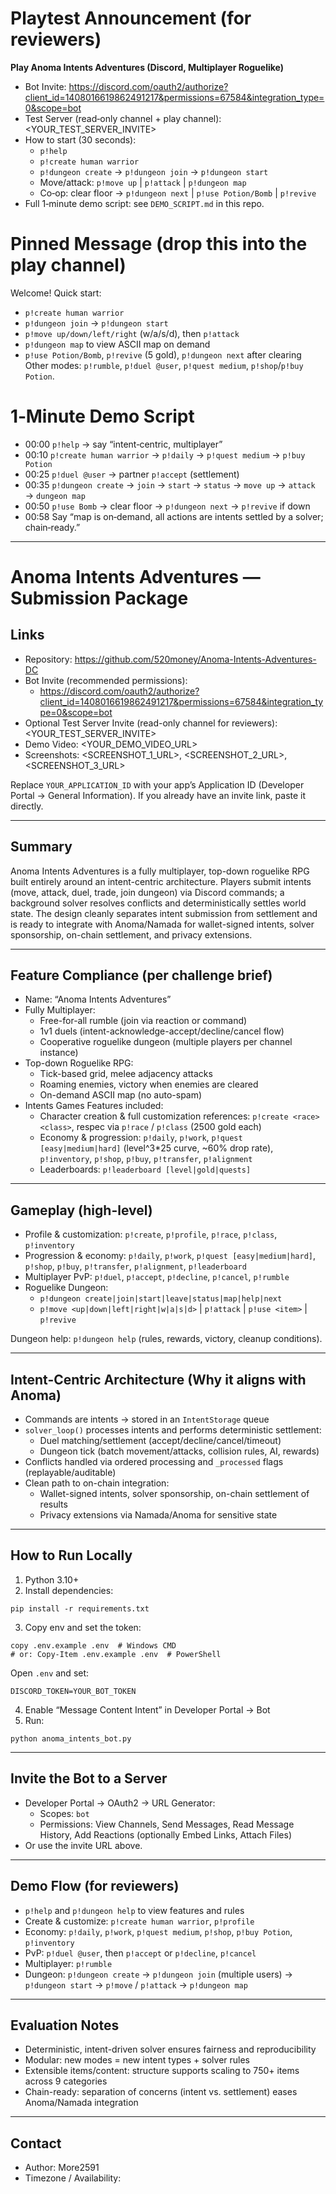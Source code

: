 # Playtest Announcement (for reviewers)
**Play Anoma Intents Adventures (Discord, Multiplayer Roguelike)**
- Bot Invite: https://discord.com/oauth2/authorize?client_id=1408016619862491217&permissions=67584&integration_type=0&scope=bot
- Test Server (read‑only channel + play channel): <YOUR_TEST_SERVER_INVITE>
- How to start (30 seconds):
  - `p!help`
  - `p!create human warrior`
  - `p!dungeon create` → `p!dungeon join` → `p!dungeon start`
  - Move/attack: `p!move up` | `p!attack` | `p!dungeon map`
  - Co‑op: clear floor → `p!dungeon next` | `p!use Potion/Bomb` | `p!revive`
- Full 1‑minute demo script: see `DEMO_SCRIPT.md` in this repo.

# Pinned Message (drop this into the play channel)
Welcome! Quick start:
- `p!create human warrior`
- `p!dungeon join` → `p!dungeon start`
- `p!move up/down/left/right` (w/a/s/d), then `p!attack`
- `p!dungeon map` to view ASCII map on demand
- `p!use Potion/Bomb`, `p!revive` (5 gold), `p!dungeon next` after clearing
Other modes: `p!rumble`, `p!duel @user`, `p!quest medium`, `p!shop`/`p!buy Potion`.

# 1‑Minute Demo Script
- 00:00 `p!help` → say “intent‑centric, multiplayer”
- 00:10 `p!create human warrior` → `p!daily` → `p!quest medium` → `p!buy Potion`
- 00:25 `p!duel @user` → partner `p!accept` (settlement)
- 00:35 `p!dungeon create` → `join` → `start` → `status` → `move up` → `attack` → `dungeon map`
- 00:50 `p!use Bomb` → clear floor → `p!dungeon next` → `p!revive` if down
- 00:58 Say “map is on‑demand, all actions are intents settled by a solver; chain‑ready.”

---

# Anoma Intents Adventures — Submission Package

## Links
- Repository: https://github.com/520money/Anoma-Intents-Adventures-DC
- Bot Invite (recommended permissions):
  - https://discord.com/oauth2/authorize?client_id=1408016619862491217&permissions=67584&integration_type=0&scope=bot
- Optional Test Server Invite (read-only channel for reviewers): <YOUR_TEST_SERVER_INVITE>
- Demo Video: <YOUR_DEMO_VIDEO_URL>
- Screenshots: <SCREENSHOT_1_URL>, <SCREENSHOT_2_URL>, <SCREENSHOT_3_URL>

Replace `YOUR_APPLICATION_ID` with your app’s Application ID (Developer Portal → General Information). If you already have an invite link, paste it directly.

---

## Summary
Anoma Intents Adventures is a fully multiplayer, top-down roguelike RPG built entirely around an intent-centric architecture. Players submit intents (move, attack, duel, trade, join dungeon) via Discord commands; a background solver resolves conflicts and deterministically settles world state. The design cleanly separates intent submission from settlement and is ready to integrate with Anoma/Namada for wallet-signed intents, solver sponsorship, on-chain settlement, and privacy extensions.

---

## Feature Compliance (per challenge brief)
- Name: “Anoma Intents Adventures”
- Fully Multiplayer:
  - Free-for-all rumble (join via reaction or command)
  - 1v1 duels (intent-acknowledge-accept/decline/cancel flow)
  - Cooperative roguelike dungeon (multiple players per channel instance)
- Top-down Roguelike RPG:
  - Tick-based grid, melee adjacency attacks
  - Roaming enemies, victory when enemies are cleared
  - On-demand ASCII map (no auto-spam)
- Intents Games Features included:
  - Character creation & full customization references: `p!create <race> <class>`, respec via `p!race` / `p!class` (2500 gold each)
  - Economy & progression: `p!daily`, `p!work`, `p!quest [easy|medium|hard]` (level^3*25 curve, ~60% drop rate), `p!inventory`, `p!shop`, `p!buy`, `p!transfer`, `p!alignment`
  - Leaderboards: `p!leaderboard [level|gold|quests]`

---

## Gameplay (high-level)
- Profile & customization: `p!create`, `p!profile`, `p!race`, `p!class`, `p!inventory`
- Progression & economy: `p!daily`, `p!work`, `p!quest [easy|medium|hard]`, `p!shop`, `p!buy`, `p!transfer`, `p!alignment`, `p!leaderboard`
- Multiplayer PvP: `p!duel`, `p!accept`, `p!decline`, `p!cancel`, `p!rumble`
- Roguelike Dungeon:
  - `p!dungeon create|join|start|leave|status|map|help|next`
  - `p!move <up|down|left|right|w|a|s|d>` | `p!attack` | `p!use <item>` | `p!revive`

Dungeon help: `p!dungeon help` (rules, rewards, victory, cleanup conditions).

---

## Intent-Centric Architecture (Why it aligns with Anoma)
- Commands are intents → stored in an `IntentStorage` queue
- `solver_loop()` processes intents and performs deterministic settlement:
  - Duel matching/settlement (accept/decline/cancel/timeout)
  - Dungeon tick (batch movement/attacks, collision rules, AI, rewards)
- Conflicts handled via ordered processing and `_processed` flags (replayable/auditable)
- Clean path to on-chain integration:
  - Wallet-signed intents, solver sponsorship, on-chain settlement of results
  - Privacy extensions via Namada/Anoma for sensitive state

---

## How to Run Locally
1) Python 3.10+
2) Install dependencies:
```
pip install -r requirements.txt
```
3) Copy env and set the token:
```
copy .env.example .env  # Windows CMD
# or: Copy-Item .env.example .env  # PowerShell
```
Open `.env` and set:
```
DISCORD_TOKEN=YOUR_BOT_TOKEN
```
4) Enable “Message Content Intent” in Developer Portal → Bot
5) Run:
```
python anoma_intents_bot.py
```

---

## Invite the Bot to a Server
- Developer Portal → OAuth2 → URL Generator:
  - Scopes: `bot`
  - Permissions: View Channels, Send Messages, Read Message History, Add Reactions (optionally Embed Links, Attach Files)
- Or use the invite URL above.

---

## Demo Flow (for reviewers)
- `p!help` and `p!dungeon help` to view features and rules
- Create & customize: `p!create human warrior`, `p!profile`
- Economy: `p!daily`, `p!work`, `p!quest medium`, `p!shop`, `p!buy Potion`, `p!inventory`
- PvP: `p!duel @user`, then `p!accept` or `p!decline`, `p!cancel`
- Multiplayer: `p!rumble`
- Dungeon: `p!dungeon create` → `p!dungeon join` (multiple users) → `p!dungeon start` → `p!move` / `p!attack` → `p!dungeon map`

---

## Evaluation Notes
- Deterministic, intent-driven solver ensures fairness and reproducibility
- Modular: new modes = new intent types + solver rules
- Extensible items/content: structure supports scaling to 750+ items across 9 categories
- Chain-ready: separation of concerns (intent vs. settlement) eases Anoma/Namada integration

---

## Contact
- Author: More2591
- Timezone / Availability: <OPTIONAL>
